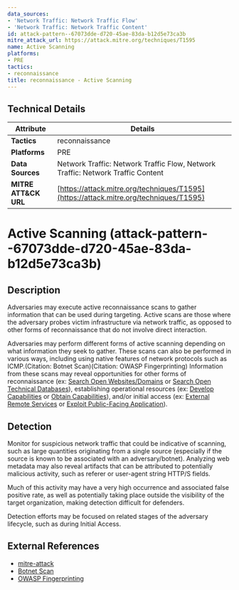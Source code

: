 ```yaml
---
data_sources:
- 'Network Traffic: Network Traffic Flow'
- 'Network Traffic: Network Traffic Content'
id: attack-pattern--67073dde-d720-45ae-83da-b12d5e73ca3b
mitre_attack_url: https://attack.mitre.org/techniques/T1595
name: Active Scanning
platforms:
- PRE
tactics:
- reconnaissance
title: reconnaissance - Active Scanning
---
```


## Technical Details

| Attribute | Details |
|-----------|----------|
| **Tactics** | reconnaissance |
| **Platforms** | PRE |
| **Data Sources** | Network Traffic: Network Traffic Flow, Network Traffic: Network Traffic Content |
| **MITRE ATT&CK URL** | [https://attack.mitre.org/techniques/T1595](https://attack.mitre.org/techniques/T1595) |

# Active Scanning (attack-pattern--67073dde-d720-45ae-83da-b12d5e73ca3b)

## Description
Adversaries may execute active reconnaissance scans to gather information that can be used during targeting. Active scans are those where the adversary probes victim infrastructure via network traffic, as opposed to other forms of reconnaissance that do not involve direct interaction.

Adversaries may perform different forms of active scanning depending on what information they seek to gather. These scans can also be performed in various ways, including using native features of network protocols such as ICMP.(Citation: Botnet Scan)(Citation: OWASP Fingerprinting) Information from these scans may reveal opportunities for other forms of reconnaissance (ex: [Search Open Websites/Domains](https://attack.mitre.org/techniques/T1593) or [Search Open Technical Databases](https://attack.mitre.org/techniques/T1596)), establishing operational resources (ex: [Develop Capabilities](https://attack.mitre.org/techniques/T1587) or [Obtain Capabilities](https://attack.mitre.org/techniques/T1588)), and/or initial access (ex: [External Remote Services](https://attack.mitre.org/techniques/T1133) or [Exploit Public-Facing Application](https://attack.mitre.org/techniques/T1190)).

## Detection
Monitor for suspicious network traffic that could be indicative of scanning, such as large quantities originating from a single source (especially if the source is known to be associated with an adversary/botnet). Analyzing web metadata may also reveal artifacts that can be attributed to potentially malicious activity, such as referer or user-agent string HTTP/S fields.

Much of this activity may have a very high occurrence and associated false positive rate, as well as potentially taking place outside the visibility of the target organization, making detection difficult for defenders.

Detection efforts may be focused on related stages of the adversary lifecycle, such as during Initial Access.

## External References
- [mitre-attack](https://attack.mitre.org/techniques/T1595)
- [Botnet Scan](https://www.caida.org/publications/papers/2012/analysis_slash_zero/analysis_slash_zero.pdf)
- [OWASP Fingerprinting](https://wiki.owasp.org/index.php/OAT-004_Fingerprinting)
